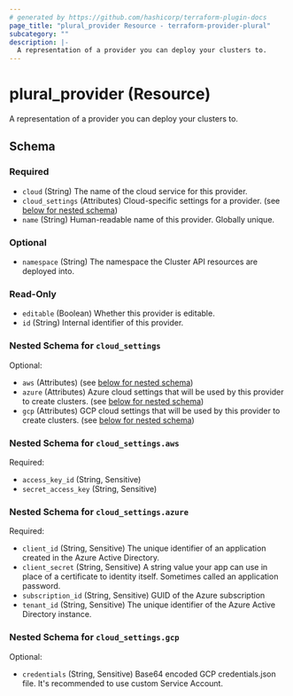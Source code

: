 ```yaml
---
# generated by https://github.com/hashicorp/terraform-plugin-docs
page_title: "plural_provider Resource - terraform-provider-plural"
subcategory: ""
description: |-
  A representation of a provider you can deploy your clusters to.
---
```


# plural_provider (Resource)

A representation of a provider you can deploy your clusters to.



<!-- schema generated by tfplugindocs -->
## Schema

### Required

- `cloud` (String) The name of the cloud service for this provider.
- `cloud_settings` (Attributes) Cloud-specific settings for a provider. (see [below for nested schema](#nestedatt--cloud_settings))
- `name` (String) Human-readable name of this provider. Globally unique.

### Optional

- `namespace` (String) The namespace the Cluster API resources are deployed into.

### Read-Only

- `editable` (Boolean) Whether this provider is editable.
- `id` (String) Internal identifier of this provider.

<a id="nestedatt--cloud_settings"></a>
### Nested Schema for `cloud_settings`

Optional:

- `aws` (Attributes) (see [below for nested schema](#nestedatt--cloud_settings--aws))
- `azure` (Attributes) Azure cloud settings that will be used by this provider to create clusters. (see [below for nested schema](#nestedatt--cloud_settings--azure))
- `gcp` (Attributes) GCP cloud settings that will be used by this provider to create clusters. (see [below for nested schema](#nestedatt--cloud_settings--gcp))

<a id="nestedatt--cloud_settings--aws"></a>
### Nested Schema for `cloud_settings.aws`

Required:

- `access_key_id` (String, Sensitive)
- `secret_access_key` (String, Sensitive)


<a id="nestedatt--cloud_settings--azure"></a>
### Nested Schema for `cloud_settings.azure`

Required:

- `client_id` (String, Sensitive) The unique identifier of an application created in the Azure Active Directory.
- `client_secret` (String, Sensitive) A string value your app can use in place of a certificate to identity itself. Sometimes called an application password.
- `subscription_id` (String, Sensitive) GUID of the Azure subscription
- `tenant_id` (String, Sensitive) The unique identifier of the Azure Active Directory instance.


<a id="nestedatt--cloud_settings--gcp"></a>
### Nested Schema for `cloud_settings.gcp`

Optional:

- `credentials` (String, Sensitive) Base64 encoded GCP credentials.json file. It's recommended to use custom Service Account.
